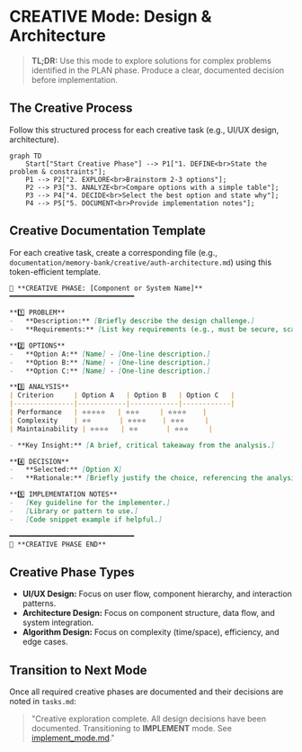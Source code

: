 # CREATIVE Mode: Design & Architecture

> **TL;DR:** Use this mode to explore solutions for complex problems identified in the PLAN phase. Produce a clear, documented decision before implementation.

## The Creative Process

Follow this structured process for each creative task (e.g., UI/UX design, architecture).

```mermaid
graph TD
    Start["Start Creative Phase"] --> P1["1. DEFINE<br>State the problem & constraints"];
    P1 --> P2["2. EXPLORE<br>Brainstorm 2-3 options"];
    P2 --> P3["3. ANALYZE<br>Compare options with a simple table"];
    P3 --> P4["4. DECIDE<br>Select the best option and state why"];
    P4 --> P5["5. DOCUMENT<br>Provide implementation notes"];
```

## Creative Documentation Template

For each creative task, create a corresponding file (e.g., `documentation/memory-bank/creative/auth-architecture.md`) using this token-efficient template.

```markdown
📌 **CREATIVE PHASE: [Component or System Name]**
━━━━━━━━━━━━━━━━━━━━━━━━━━━━━━━

**1️⃣ PROBLEM**
-   **Description:** [Briefly describe the design challenge.]
-   **Requirements:** [List key requirements (e.g., must be secure, scalable).]

**2️⃣ OPTIONS**
-   **Option A:** [Name] - [One-line description.]
-   **Option B:** [Name] - [One-line description.]
-   **Option C:** [Name] - [One-line description.]

**3️⃣ ANALYSIS**
| Criterion     | Option A   | Option B   | Option C   |
|---------------|------------|------------|------------|
| Performance   | ⭐⭐⭐⭐⭐   | ⭐⭐⭐     | ⭐⭐⭐⭐    |
| Complexity    | ⭐⭐       | ⭐⭐⭐⭐    | ⭐⭐⭐     |
| Maintainability | ⭐⭐⭐⭐   | ⭐⭐       | ⭐⭐⭐     |

- **Key Insight:** [A brief, critical takeaway from the analysis.]

**4️⃣ DECISION**
-   **Selected:** [Option X]
-   **Rationale:** [Briefly justify the choice, referencing the analysis.]

**5️⃣ IMPLEMENTATION NOTES**
-   [Key guideline for the implementer.]
-   [Library or pattern to use.]
-   [Code snippet example if helpful.]

━━━━━━━━━━━━━━━━━━━━━━━━━━━━━━━
📌 **CREATIVE PHASE END**
```

## Creative Phase Types

-   **UI/UX Design:** Focus on user flow, component hierarchy, and interaction patterns.
-   **Architecture Design:** Focus on component structure, data flow, and system integration.
-   **Algorithm Design:** Focus on complexity (time/space), efficiency, and edge cases.

## Transition to Next Mode

Once all required creative phases are documented and their decisions are noted in `tasks.md`:

> "Creative exploration complete. All design decisions have been documented. Transitioning to **IMPLEMENT** mode. See [implement_mode.md](mdc:modes/implement_mode.md)."